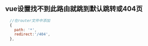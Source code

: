 ## vue设置找不到此路由就跳到默认跳转或404页

```js
  //在router文件中添加
  {
    path: '*',
    redirect:'/404', 
  },

```